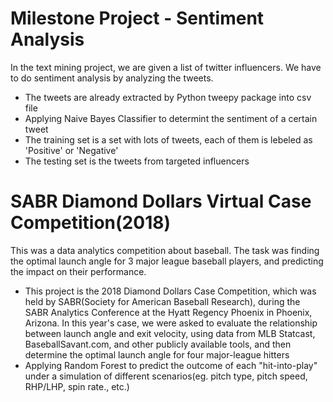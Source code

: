 # Milestone Project - Sentiment Analysis
In the text mining project, we are given a list of twitter influencers. We have to do sentiment analysis by analyzing the tweets.
* The tweets are already extracted by Python tweepy package into csv file
* Applying Naive Bayes Classifier to determint the sentiment of a certain tweet
* The training set is a set with lots of tweets, each of them is lebeled as 'Positive' or 'Negative'
* The testing set is the tweets from targeted influencers

# SABR Diamond Dollars Virtual Case Competition(2018)
This was a data analytics competition about baseball. The task was finding the optimal launch angle for 3 major league baseball players, and predicting the impact on their performance.

* This project is the 2018 Diamond Dollars Case Competition, which was held by SABR(Society for American Baseball Research), during the SABR Analytics Conference at the Hyatt Regency Phoenix in Phoenix, Arizona. In this year's case, we were asked to evaluate the relationship between launch angle and exit velocity, using data from MLB Statcast, BaseballSavant.com, and other publicly available tools, and then determine the optimal launch angle for four major-league hitters
* Applying Random Forest to predict the outcome of each "hit-into-play" under a simulation of different scenarios(eg. pitch type, pitch speed, RHP/LHP, spin rate., etc.)
